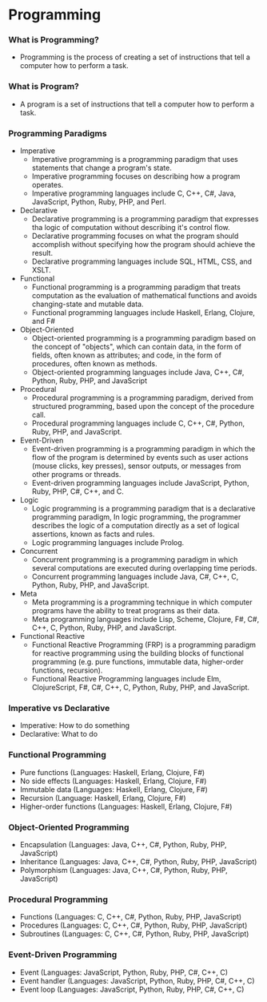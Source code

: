 # Programming

### What is Programming?
- Programming is the process of creating a set of instructions that tell a computer how to perform a task.
### What is Program?
- A program is a set of instructions that tell a computer how to perform a task.
### Programming Paradigms
- Imperative
  - Imperative programming is a programming paradigm that uses statements that change a program's state.
  - Imperative programming focuses on describing how a program operates.
  - Imperative programming languages include C, C++, C#, Java, JavaScript, Python, Ruby, PHP, and Perl.
- Declarative
  - Declarative programming is a programming paradigm that expresses tha logic of computation without describing it's control flow.
  - Declarative programming focuses on what the program should accomplish without specifying how the program should achieve the result.
  - Declarative programming languages include SQL, HTML, CSS, and XSLT.
- Functional
  - Functional programming is a programming paradigm that treats computation as the evaluation of mathematical functions and avoids changing-state and mutable data.
  - Functional programming languages include Haskell, Erlang, Clojure, and F#
- Object-Oriented
  - Object-oriented programming is a programming paradigm based on the concept of "objects", which can contain data, in the form of fields, often known as attributes; and code, in the form of procedures, often known as methods.
  - Object-oriented programming languages include Java, C++, C#, Python, Ruby, PHP, and JavaScript
- Procedural
  - Procedural programming is a programming paradigm, derived from structured programming, based upon the concept of the procedure call.
  - Procedural programming languages include C, C++, C#, Python, Ruby, PHP, and JavaScript.
- Event-Driven
  - Event-driven programming is a programming paradigm in which the flow of the program is determined by events such as user actions (mouse clicks, key presses), sensor outputs, or messages from other programs or threads.
  - Event-driven programming languages include JavaScript, Python, Ruby, PHP, C#, C++, and C.
- Logic
  - Logic programming is a programming paradigm that is a declarative programming paradigm, In logic programming, the programmer describes the logic of a computation directly as a set of logical assertions, known as facts and rules.
  - Logic programming languages include Prolog.
- Concurrent
  - Concurrent programming is a programming paradigm in which several computations are executed during overlapping time periods.
  - Concurrent programming languages include Java, C#, C++, C, Python, Ruby, PHP, and JavaScript.
- Meta
  - Meta programming is a programming technique in which computer programs have the ability to treat programs as their data.
  - Meta programming languages include Lisp, Scheme, Clojure, F#, C#, C++, C, Python, Ruby, PHP, and JavaScript.
- Functional Reactive
  - Functional Reactive Programming (FRP) is a programming paradigm for reactive programming using the building blocks of functional programming (e.g. pure functions, immutable data, higher-order functions, recursion).
  - Functional Reactive Programming languages include Elm, ClojureScript, F#, C#, C++, C, Python, Ruby, PHP, and JavaScript.

### Imperative vs Declarative
- Imperative: How to do something
- Declarative: What to do

### Functional Programming
- Pure functions (Languages: Haskell, Erlang, Clojure, F#)
- No side effects (Languages: Haskell, Erlang, Clojure, F#)
- Immutable data (Languages: Haskell, Erlang, Clojure, F#)
- Recursion (Language: Haskell, Erlang, Clojure, F#)
- Higher-order functions (Languages: Haskell, Erlang, Clojure, F#)

### Object-Oriented Programming
- Encapsulation (Languages: Java, C++, C#, Python, Ruby, PHP, JavaScript)
- Inheritance (Languages: Java, C++, C#, Python, Ruby, PHP, JavaScript)
- Polymorphism (Languages: Java, C++, C#, Python, Ruby, PHP, JavaScript)

### Procedural Programming
- Functions (Languages: C, C++, C#, Python, Ruby, PHP, JavaScript)
- Procedures (Languages: C, C++, C#, Python, Ruby, PHP, JavaScript)
- Subroutines (Languages: C, C++, C#, Python, Ruby, PHP, JavaScript)

### Event-Driven Programming
- Event (Languages: JavaScript, Python, Ruby, PHP, C#, C++, C)
- Event handler (Languages: JavaScript, Python, Ruby, PHP, C#, C++, C)
- Event loop (Languages: JavaScript, Python, Ruby, PHP, C#, C++, C)

